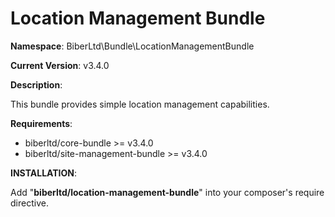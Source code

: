 Location Management Bundle
 ==============
 **Namespace**: BiberLtd\Bundle\LocationManagementBundle

 **Current Version**: v3.4.0

 **Description**:

 This bundle provides simple location management capabilities.

 **Requirements**:
 - biberltd/core-bundle >= v3.4.0
 - biberltd/site-management-bundle >= v3.4.0

 **INSTALLATION**:

 Add "**biberltd/location-management-bundle**" into your composer's require directive.